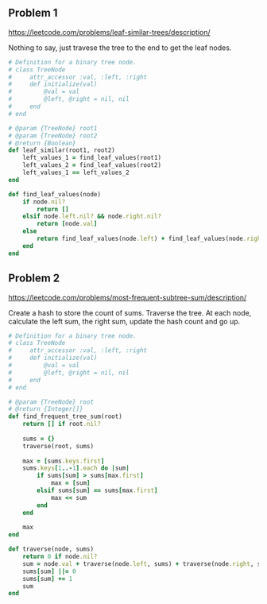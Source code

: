 ## Problem 1

https://leetcode.com/problems/leaf-similar-trees/description/

Nothing to say, just travese the tree to the end to get the leaf nodes.

```ruby
# Definition for a binary tree node.
# class TreeNode
#     attr_accessor :val, :left, :right
#     def initialize(val)
#         @val = val
#         @left, @right = nil, nil
#     end
# end

# @param {TreeNode} root1
# @param {TreeNode} root2
# @return {Boolean}
def leaf_similar(root1, root2)
    left_values_1 = find_leaf_values(root1)
    left_values_2 = find_leaf_values(root2)
    left_values_1 == left_values_2
end

def find_leaf_values(node)
    if node.nil?
        return []
    elsif node.left.nil? && node.right.nil?
        return [node.val]
    else
        return find_leaf_values(node.left) + find_leaf_values(node.right)
    end
end
```

## Problem 2

https://leetcode.com/problems/most-frequent-subtree-sum/description/

Create a hash to store the count of sums. Traverse the tree. At each node, calculate the left sum, the right sum, update the hash count and go up.

```ruby
# Definition for a binary tree node.
# class TreeNode
#     attr_accessor :val, :left, :right
#     def initialize(val)
#         @val = val
#         @left, @right = nil, nil
#     end
# end

# @param {TreeNode} root
# @return {Integer[]}
def find_frequent_tree_sum(root)
    return [] if root.nil?
    
    sums = {}
    traverse(root, sums)
    
    max = [sums.keys.first]
    sums.keys[1..-1].each do |sum|
        if sums[sum] > sums[max.first]
            max = [sum]
        elsif sums[sum] == sums[max.first]
            max << sum
        end
    end
    
    max
end

def traverse(node, sums)
    return 0 if node.nil?
    sum = node.val + traverse(node.left, sums) + traverse(node.right, sums)
    sums[sum] ||= 0
    sums[sum] += 1
    sum
end
```
